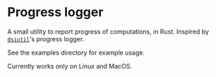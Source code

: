 # Progress logger

A small utility to report progress of computations, in Rust. Inspired by [`dsiutil`](http://dsiutils.di.unimi.it/docs/it/unimi/dsi/logging/ProgressLogger.html)'s progress logger.

See the examples directory for example usage.

Currently works only on Linux and MacOS.
